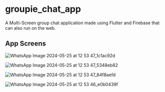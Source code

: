 # groupie_chat_app

A Multi-Screen group chat application made using Flutter and Firebase that can also run on the web.

## App Screens

![WhatsApp Image 2024-05-25 at 12 53 47_1c1ac92d](https://github.com/sparshkp/groupie_chatApp/assets/89588746/813236ac-60da-436c-8f36-0cb2038046d5)

![WhatsApp Image 2024-05-25 at 12 53 47_5348eb82](https://github.com/sparshkp/groupie_chatApp/assets/89588746/18370ef2-82ce-447b-a721-45705ee8a505)

![WhatsApp Image 2024-05-25 at 12 53 47_84f8aefd](https://github.com/sparshkp/groupie_chatApp/assets/89588746/7800c62a-bb35-4c14-b300-e0768206dc51)

![WhatsApp Image 2024-05-25 at 12 53 46_e0b0439f](https://github.com/sparshkp/groupie_chatApp/assets/89588746/50136644-719f-45ea-9321-c4bada83f184)





